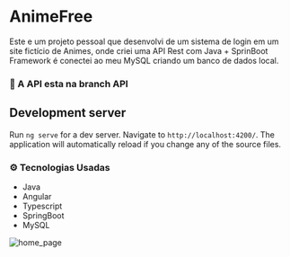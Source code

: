 # AnimeFree

Este e um projeto pessoal que desenvolvi de um sistema de login em um site fictício de Animes,
onde criei uma API Rest com Java + SprinBoot Framework é conectei ao meu MySQL criando um banco de dados local.

### 🔴 A API esta na branch API

## Development server

Run `ng serve` for a dev server. Navigate to `http://localhost:4200/`. The application will automatically reload if you change any of the source files.

### ⚙️ Tecnologias Usadas
 - Java
 - Angular
 - Typescript
 - SpringBoot
 - MySQL

<img src="FotosHome/" alt="home_page">
